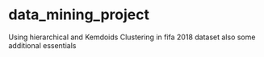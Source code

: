 # data_mining_project
Using hierarchical and Kemdoids Clustering in fifa 2018 dataset also some additional essentials 
